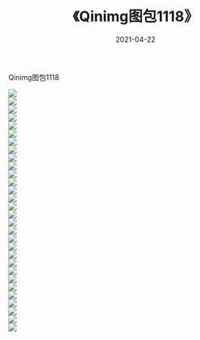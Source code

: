 ﻿---
layout: post
title:  《Qinimg图包1118》
date:   2021-04-22
img: http://imgx.orgx.ga/Qinimg图包/Qinimg图包1118/000.jpg
categories: [美女, 清纯, 唯美]
---

Qinimg图包1118

 ![](http://imgx.orgx.ga/Qinimg图包/Qinimg图包1118/001.jpg) <br>![](http://imgx.orgx.ga/Qinimg图包/Qinimg图包1118/002.jpg) <br>![](http://imgx.orgx.ga/Qinimg图包/Qinimg图包1118/003.jpg) <br>![](http://imgx.orgx.ga/Qinimg图包/Qinimg图包1118/004.jpg) <br>![](http://imgx.orgx.ga/Qinimg图包/Qinimg图包1118/005.jpg) <br>![](http://imgx.orgx.ga/Qinimg图包/Qinimg图包1118/006.jpg) <br>![](http://imgx.orgx.ga/Qinimg图包/Qinimg图包1118/007.jpg) <br>![](http://imgx.orgx.ga/Qinimg图包/Qinimg图包1118/008.jpg) <br>![](http://imgx.orgx.ga/Qinimg图包/Qinimg图包1118/009.jpg) <br>![](http://imgx.orgx.ga/Qinimg图包/Qinimg图包1118/010.jpg) <br>![](http://imgx.orgx.ga/Qinimg图包/Qinimg图包1118/011.jpg) <br>![](http://imgx.orgx.ga/Qinimg图包/Qinimg图包1118/012.jpg) <br>![](http://imgx.orgx.ga/Qinimg图包/Qinimg图包1118/013.jpg) <br>![](http://imgx.orgx.ga/Qinimg图包/Qinimg图包1118/014.jpg) <br>![](http://imgx.orgx.ga/Qinimg图包/Qinimg图包1118/015.jpg) <br>![](http://imgx.orgx.ga/Qinimg图包/Qinimg图包1118/016.jpg) <br>![](http://imgx.orgx.ga/Qinimg图包/Qinimg图包1118/017.jpg) <br>![](http://imgx.orgx.ga/Qinimg图包/Qinimg图包1118/018.jpg) <br>![](http://imgx.orgx.ga/Qinimg图包/Qinimg图包1118/019.jpg) <br>![](http://imgx.orgx.ga/Qinimg图包/Qinimg图包1118/020.jpg) <br>![](http://imgx.orgx.ga/Qinimg图包/Qinimg图包1118/021.jpg) <br>![](http://imgx.orgx.ga/Qinimg图包/Qinimg图包1118/022.jpg) <br>![](http://imgx.orgx.ga/Qinimg图包/Qinimg图包1118/023.jpg) <br>![](http://imgx.orgx.ga/Qinimg图包/Qinimg图包1118/024.jpg) <br>![](http://imgx.orgx.ga/Qinimg图包/Qinimg图包1118/025.jpg) <br>![](http://imgx.orgx.ga/Qinimg图包/Qinimg图包1118/026.jpg) <br>![](http://imgx.orgx.ga/Qinimg图包/Qinimg图包1118/027.jpg) <br>![](http://imgx.orgx.ga/Qinimg图包/Qinimg图包1118/028.jpg) <br>![](http://imgx.orgx.ga/Qinimg图包/Qinimg图包1118/029.jpg) <br>![](http://imgx.orgx.ga/Qinimg图包/Qinimg图包1118/030.jpg) <br>